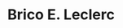 ---
title: "Brico E. Leclerc"
url: /saint-parres-aux-tertres/brico-e-leclerc/
shop: à faire soi-même
---